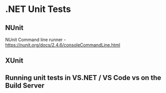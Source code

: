 # .NET Unit Tests

## NUnit
NUnit Command line runner - https://nunit.org/docs/2.4.6/consoleCommandLine.html

## XUnit

## Running unit tests in VS.NET / VS Code vs on the Build Server
